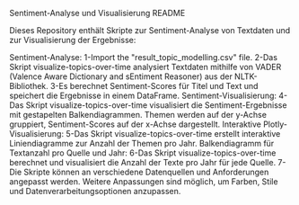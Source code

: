 Sentiment-Analyse und Visualisierung README

Dieses Repository enthält Skripte zur Sentiment-Analyse von Textdaten und zur Visualisierung der Ergebnisse:

Sentiment-Analyse:
1-Import the "result_topic_modelling.csv" file.
2-Das Skript visualize-topics-over-time analysiert Textdaten mithilfe von VADER (Valence Aware Dictionary and sEntiment Reasoner) aus der NLTK-Bibliothek.
3-Es berechnet Sentiment-Scores für Titel und Text und speichert die Ergebnisse in einem DataFrame.
Sentiment-Visualisierung:
4-Das Skript visualize-topics-over-time visualisiert die Sentiment-Ergebnisse mit gestapelten Balkendiagrammen.
Themen werden auf der y-Achse gruppiert, Sentiment-Scores auf der x-Achse dargestellt.
Interaktive Plotly-Visualisierung:
5-Das Skript visualize-topics-over-time erstellt interaktive Liniendiagramme zur Anzahl der Themen pro Jahr.
Balkendiagramm für Textanzahl pro Quelle und Jahr:
6-Das Skript visualize-topics-over-time berechnet und visualisiert die Anzahl der Texte pro Jahr für jede Quelle.
7-Die Skripte können an verschiedene Datenquellen und Anforderungen angepasst werden. Weitere Anpassungen sind möglich, um Farben, Stile und Datenverarbeitungsoptionen anzupassen.





